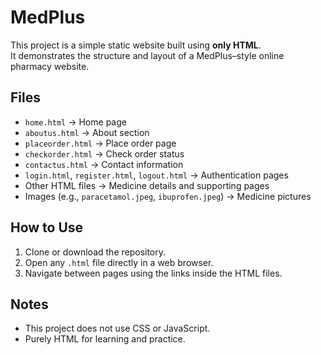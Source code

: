 # MedPlus

This project is a simple static website built using **only HTML**.  
It demonstrates the structure and layout of a MedPlus–style online pharmacy website.

## Files

- `home.html` → Home page
- `aboutus.html` → About section
- `placeorder.html` → Place order page
- `checkorder.html` → Check order status
- `contactus.html` → Contact information
- `login.html`, `register.html`, `logout.html` → Authentication pages
- Other HTML files → Medicine details and supporting pages
- Images (e.g., `paracetamol.jpeg`, `ibuprofen.jpeg`) → Medicine pictures

## How to Use

1. Clone or download the repository.
2. Open any `.html` file directly in a web browser.
3. Navigate between pages using the links inside the HTML files.

## Notes

- This project does not use CSS or JavaScript.
- Purely HTML for learning and practice.
